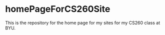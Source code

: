 # homePageForCS260Site
This is the repository for the home page for my sites for my CS260 class at BYU.
